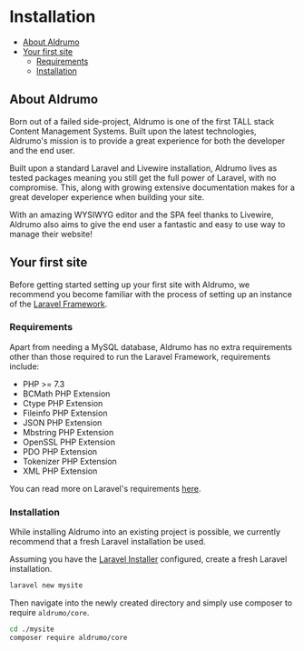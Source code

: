 # Installation

- [About Aldrumo](#about-aldrumo)
- [Your first site](#your-first-site)
    - [Requirements](#requirements)
    - [Installation](#installation)
    
<a name="about-aldrumo"></a>
## About Aldrumo

Born out of a failed side-project, Aldrumo is one of the first TALL stack Content Management Systems. Built upon the latest technologies, Aldrumo's mission is to provide a great experience for both the developer and the end user.

Built upon a standard Laravel and Livewire installation, Aldrumo lives as tested packages meaning you still get the full power of Laravel, with no compromise. This, along with growing extensive documentation makes for a great developer experience when building your site.

With an amazing WYSIWYG editor and the SPA feel thanks to Livewire, Aldrumo also aims to give the end user a fantastic and easy to use way to manage their website!

<a name="your-first-site"></a>
## Your first site

Before getting started setting up your first site with Aldrumo, we recommend you become familiar with the process of setting up an instance of the [Laravel Framework](https://laravel.com/docs/8.x/installation#your-first-laravel-project).

<a name="requirements"></a>
### Requirements

Apart from needing a MySQL database, Aldrumo has no extra requirements other than those required to run the Laravel Framework, requirements include:

- PHP >= 7.3
- BCMath PHP Extension
- Ctype PHP Extension
- Fileinfo PHP Extension
- JSON PHP Extension
- Mbstring PHP Extension
- OpenSSL PHP Extension
- PDO PHP Extension
- Tokenizer PHP Extension
- XML PHP Extension

You can read more on Laravel's requirements [here](https://laravel.com/docs/8.x/deployment#server-requirements).

<a name="installation"></a>
### Installation

While installing Aldrumo into an existing project is possible, we currently recommend that a fresh Laravel installation be used.

Assuming you have the [Laravel Installer](https://laravel.com/docs/8.x/installation#the-laravel-installer) configured, create a fresh Laravel installation.

```bash
laravel new mysite
```

Then navigate into the newly created directory and simply use composer to require `aldrumo/core`.

```bash
cd ./mysite
composer require aldrumo/core
```





